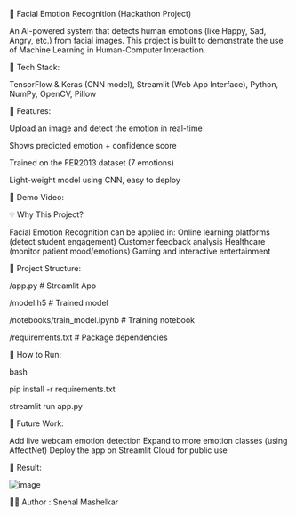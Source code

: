 🚀 Facial Emotion Recognition (Hackathon Project)

An AI-powered system that detects human emotions (like Happy, Sad, Angry, etc.) from facial images.
This project is built to demonstrate the use of Machine Learning in Human-Computer Interaction.



🔎 Tech Stack:

TensorFlow & Keras (CNN model),
Streamlit (Web App Interface),
Python, NumPy, OpenCV, Pillow



🎯 Features:

Upload an image and detect the emotion in real-time

Shows predicted emotion + confidence score

Trained on the FER2013 dataset (7 emotions)

Light-weight model using CNN, easy to deploy


🎥 Demo Video:




💡 Why This Project?

Facial Emotion Recognition can be applied in:
Online learning platforms (detect student engagement)
Customer feedback analysis
Healthcare (monitor patient mood/emotions)
Gaming and interactive entertainment



📂 Project Structure:

/app.py                # Streamlit App

/model.h5              # Trained model

/notebooks/train_model.ipynb  # Training notebook

/requirements.txt      # Package dependencies



🚀 How to Run:

bash

pip install -r requirements.txt

streamlit run app.py



🚀 Future Work:

Add live webcam emotion detection
Expand to more emotion classes (using AffectNet)
Deploy the app on Streamlit Cloud for public use




🚀 Result:

![image](https://github.com/user-attachments/assets/6fbda31f-7339-42e0-80e8-0c788c324fcf)



👨‍💻 Author : 
Snehal Mashelkar



